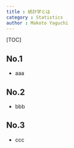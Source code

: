 ```yaml
---
title : 統計学とは
category : Statistics
author : Makoto Yaguchi
---
```


[TOC]

## No.1
- aaa

## No.2
- bbb

## No.3
- ccc
